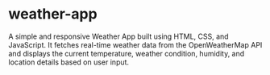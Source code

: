 # weather-app
A simple and responsive Weather App built using HTML, CSS, and JavaScript. It fetches real-time weather data from the OpenWeatherMap API and displays the current temperature, weather condition, humidity, and location details based on user input.  
